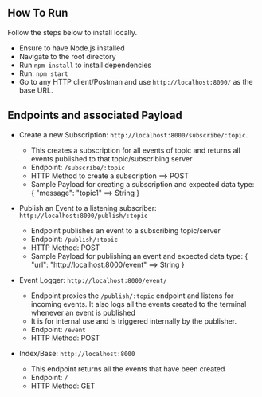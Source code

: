 ## How To Run
Follow the steps below to install locally.
- Ensure to have Node.js installed
- Navigate to the root directory
- Run  ```npm install``` to install dependencies
- Run: ```npm start```
- Go to any HTTP client/Postman and use ```http://localhost:8000/``` as the base URL.


## Endpoints and associated Payload
- Create a new Subscription: ```http://localhost:8000/subscribe/:topic```.
  - This creates a subscription for all events of topic and returns all events published to that topic/subscribing server
  - Endpoint: ```/subscribe/:topic```
  - HTTP Method to create a subscription ==> POST
  - Sample Payload for creating a subscription and expected data type: {
    "message": "topic1" ==> String
   }
- Publish an Event to a listening subscriber: ```http://localhost:8000/publish/:topic```
  - Endpoint publishes an event to a subscribing topic/server
  - Endpoint: ```/publish/:topic```
  - HTTP Method: POST
  - Sample Payload for publishing an event and expected data type: {
    "url": "http://localhost:8000/event" ==> String
   } 
  
- Event Logger: ```http://localhost:8000/event/```
  - Endpoint proxies the ```/publish/:topic``` endpoint and listens for incoming events. It also logs all the events created to the terminal whenever an event is published
  - It is for internal use and is triggered internally by the publisher.
  - Endpoint: ```/event```
  - HTTP Method: POST
- Index/Base: ```http://localhost:8000```
  - This endpoint returns all the events that have been created
  - Endpoint: ```/```
  - HTTP Method: GET
  